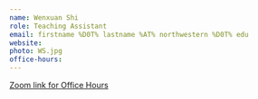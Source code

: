 ```yaml
---
name: Wenxuan Shi
role: Teaching Assistant
email: firstname %D0T% lastname %AT% northwestern %D0T% edu
website: 
photo: WS.jpg
office-hours: 
---
```


[Zoom link for Office Hours]()
